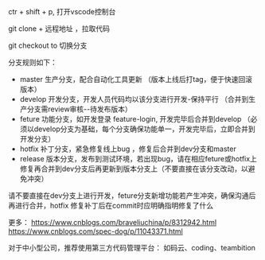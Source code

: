 ctr + shift + p, 打开vscode控制台

git clone + 远程地址 ，拉取代码

git checkout to 切换分支

分支规则如下：
   * master  生产分支，配合自动化工具更新 （版本上线后打tag，便于快速回滚版本）
   * develop 开发分支，开发人员代码均以该分支进行开发-保持平行 （合并到生产分支需review审核--待发布版本）
   * feture 功能分支，如开发登录 feature-login, 开发完毕后合并到develop （必须以develop分支为基础，每个分支确保功能单一，开发完毕后，立即合并到开发分支）
   * hotfix 补丁分支，紧急修复线上bug ，修复后合并到dev分支和master
   * release 版本分支，发布到测试环境，若出现bug，请在相应feture或hotfix上修复再合并到dev分支后再更新到版本分支上（不要直接在该分支改动，以避免冲突）

请不要直接在dev分支上进行开发，feture分支新增功能若产生冲突，确保沟通后再进行合并，hotfix 修复补丁后在commit时应明确指明修复了什么   


更多：
https://www.cnblogs.com/braveliuchina/p/8312942.html
https://www.cnblogs.com/spec-dog/p/11043371.html


对于中小型公司，推荐使用第三方代码管理平台： 如码云、coding、teambition

